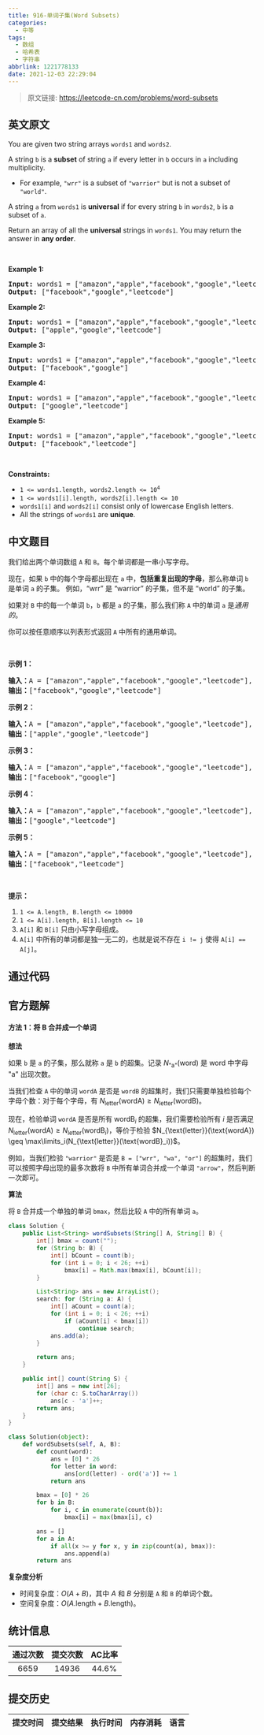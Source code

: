 ```yaml
---
title: 916-单词子集(Word Subsets)
categories:
  - 中等
tags:
  - 数组
  - 哈希表
  - 字符串
abbrlink: 1221778133
date: 2021-12-03 22:29:04
---
```


> 原文链接: https://leetcode-cn.com/problems/word-subsets


## 英文原文
<div><p>You are given two string arrays <code>words1</code> and <code>words2</code>.</p>

<p>A string <code>b</code> is a <strong>subset</strong> of string <code>a</code> if every letter in <code>b</code> occurs in <code>a</code> including multiplicity.</p>

<ul>
	<li>For example, <code>&quot;wrr&quot;</code> is a subset of <code>&quot;warrior&quot;</code> but is not a subset of <code>&quot;world&quot;</code>.</li>
</ul>

<p>A string <code>a</code> from <code>words1</code> is <strong>universal</strong> if for every string <code>b</code> in <code>words2</code>, <code>b</code> is a subset of <code>a</code>.</p>

<p>Return an array of all the <strong>universal</strong> strings in <code>words1</code>. You may return the answer in <strong>any order</strong>.</p>

<p>&nbsp;</p>
<p><strong>Example 1:</strong></p>
<pre><strong>Input:</strong> words1 = ["amazon","apple","facebook","google","leetcode"], words2 = ["e","o"]
<strong>Output:</strong> ["facebook","google","leetcode"]
</pre><p><strong>Example 2:</strong></p>
<pre><strong>Input:</strong> words1 = ["amazon","apple","facebook","google","leetcode"], words2 = ["l","e"]
<strong>Output:</strong> ["apple","google","leetcode"]
</pre><p><strong>Example 3:</strong></p>
<pre><strong>Input:</strong> words1 = ["amazon","apple","facebook","google","leetcode"], words2 = ["e","oo"]
<strong>Output:</strong> ["facebook","google"]
</pre><p><strong>Example 4:</strong></p>
<pre><strong>Input:</strong> words1 = ["amazon","apple","facebook","google","leetcode"], words2 = ["lo","eo"]
<strong>Output:</strong> ["google","leetcode"]
</pre><p><strong>Example 5:</strong></p>
<pre><strong>Input:</strong> words1 = ["amazon","apple","facebook","google","leetcode"], words2 = ["ec","oc","ceo"]
<strong>Output:</strong> ["facebook","leetcode"]
</pre>
<p>&nbsp;</p>
<p><strong>Constraints:</strong></p>

<ul>
	<li><code>1 &lt;= words1.length, words2.length &lt;= 10<sup>4</sup></code></li>
	<li><code>1 &lt;= words1[i].length, words2[i].length &lt;= 10</code></li>
	<li><code>words1[i]</code> and <code>words2[i]</code> consist only of lowercase English letters.</li>
	<li>All the strings of <code>words1</code> are <strong>unique</strong>.</li>
</ul>
</div>

## 中文题目
<div><p>我们给出两个单词数组 <code>A</code>&nbsp;和&nbsp;<code>B</code>。每个单词都是一串小写字母。</p>

<p>现在，如果&nbsp;<code>b</code> 中的每个字母都出现在 <code>a</code> 中，<strong>包括重复出现的字母</strong>，那么称单词 <code>b</code> 是单词 <code>a</code> 的子集。 例如，&ldquo;wrr&rdquo; 是 &ldquo;warrior&rdquo; 的子集，但不是 &ldquo;world&rdquo; 的子集。</p>

<p>如果对 <code>B</code> 中的每一个单词&nbsp;<code>b</code>，<code>b</code> 都是 <code>a</code> 的子集，那么我们称&nbsp;<code>A</code> 中的单词 <code>a</code> 是<em>通用的</em>。</p>

<p>你可以按任意顺序以列表形式返回&nbsp;<code>A</code> 中所有的通用单词。</p>

<p>&nbsp;</p>

<ol>
</ol>

<p><strong>示例 1：</strong></p>

<pre><strong>输入：</strong>A = [&quot;amazon&quot;,&quot;apple&quot;,&quot;facebook&quot;,&quot;google&quot;,&quot;leetcode&quot;], B = [&quot;e&quot;,&quot;o&quot;]
<strong>输出：</strong>[&quot;facebook&quot;,&quot;google&quot;,&quot;leetcode&quot;]
</pre>

<p><strong>示例 2：</strong></p>

<pre><strong>输入：</strong>A = [&quot;amazon&quot;,&quot;apple&quot;,&quot;facebook&quot;,&quot;google&quot;,&quot;leetcode&quot;], B = [&quot;l&quot;,&quot;e&quot;]
<strong>输出：</strong>[&quot;apple&quot;,&quot;google&quot;,&quot;leetcode&quot;]
</pre>

<p><strong>示例 3：</strong></p>

<pre><strong>输入：</strong>A = [&quot;amazon&quot;,&quot;apple&quot;,&quot;facebook&quot;,&quot;google&quot;,&quot;leetcode&quot;], B = [&quot;e&quot;,&quot;oo&quot;]
<strong>输出：</strong>[&quot;facebook&quot;,&quot;google&quot;]
</pre>

<p><strong>示例 4：</strong></p>

<pre><strong>输入：</strong>A = [&quot;amazon&quot;,&quot;apple&quot;,&quot;facebook&quot;,&quot;google&quot;,&quot;leetcode&quot;], B = [&quot;lo&quot;,&quot;eo&quot;]
<strong>输出：</strong>[&quot;google&quot;,&quot;leetcode&quot;]
</pre>

<p><strong>示例 5：</strong></p>

<pre><strong>输入：</strong>A = [&quot;amazon&quot;,&quot;apple&quot;,&quot;facebook&quot;,&quot;google&quot;,&quot;leetcode&quot;], B = [&quot;ec&quot;,&quot;oc&quot;,&quot;ceo&quot;]
<strong>输出：</strong>[&quot;facebook&quot;,&quot;leetcode&quot;]
</pre>

<p>&nbsp;</p>

<p><strong>提示：</strong></p>

<ol>
	<li><code>1 &lt;= A.length, B.length &lt;= 10000</code></li>
	<li><code>1 &lt;= A[i].length, B[i].length&nbsp;&lt;= 10</code></li>
	<li><code>A[i]</code>&nbsp;和&nbsp;<code>B[i]</code>&nbsp;只由小写字母组成。</li>
	<li><code>A[i]</code>&nbsp;中所有的单词都是独一无二的，也就是说不存在&nbsp;<code>i != j</code>&nbsp;使得&nbsp;<code>A[i] == A[j]</code>。</li>
</ol>
</div>

## 通过代码
<RecoDemo>
</RecoDemo>


## 官方题解
#### 方法 1：将 B 合并成一个单词

**想法**

如果 `b` 是 `a` 的子集，那么就称 `a` 是 `b` 的超集。记录 $N_{\text{"a"}}(\text{word})$ 是 word 中字母 $\text{"a"}$ 出现次数。

当我们检查 `A` 中的单词 `wordA` 是否是 `wordB` 的超集时，我们只需要单独检验每个字母个数：对于每个字母，有 $N_{\text{letter}}(\text{wordA}) \geq N_{\text{letter}}(\text{wordB})$。

现在，检验单词 `wordA` 是否是所有 $\text{wordB}_i$ 的超集，我们需要检验所有 $i$ 是否满足 $N_{\text{letter}}(\text{wordA}) \geq N_{\text{letter}}(\text{wordB}_i)$，等价于检验 $N_{\text{letter}}(\text{wordA}) \geq \max\limits_i(N_{\text{letter}}(\text{wordB}_i))$。

例如，当我们检验 `"warrior"` 是否是 `B = ["wrr", "wa", "or"]` 的超集时，我们可以按照字母出现的最多次数将 `B` 中所有单词合并成一个单词 `"arrow"`，然后判断一次即可。

**算法**

将 `B` 合并成一个单独的单词 `bmax`，然后比较 `A` 中的所有单词 `a`。

```Java []
class Solution {
    public List<String> wordSubsets(String[] A, String[] B) {
        int[] bmax = count("");
        for (String b: B) {
            int[] bCount = count(b);
            for (int i = 0; i < 26; ++i)
                bmax[i] = Math.max(bmax[i], bCount[i]);
        }

        List<String> ans = new ArrayList();
        search: for (String a: A) {
            int[] aCount = count(a);
            for (int i = 0; i < 26; ++i)
                if (aCount[i] < bmax[i])
                    continue search;
            ans.add(a);
        }

        return ans;
    }

    public int[] count(String S) {
        int[] ans = new int[26];
        for (char c: S.toCharArray())
            ans[c - 'a']++;
        return ans;
    }
}
```

```Python []
class Solution(object):
    def wordSubsets(self, A, B):
        def count(word):
            ans = [0] * 26
            for letter in word:
                ans[ord(letter) - ord('a')] += 1
            return ans

        bmax = [0] * 26
        for b in B:
            for i, c in enumerate(count(b)):
                bmax[i] = max(bmax[i], c)

        ans = []
        for a in A:
            if all(x >= y for x, y in zip(count(a), bmax)):
                ans.append(a)
        return ans
```

**复杂度分析**

* 时间复杂度：$O(A+B)$，其中 $A$ 和 $B$ 分别是 `A` 和 `B` 的单词个数。
* 空间复杂度：$O(A\text{.length} + B\text{.length})$。

## 统计信息
| 通过次数 | 提交次数 | AC比率 |
| :------: | :------: | :------: |
|    6659    |    14936    |   44.6%   |

## 提交历史
| 提交时间 | 提交结果 | 执行时间 |  内存消耗  | 语言 |
| :------: | :------: | :------: | :--------: | :--------: |

